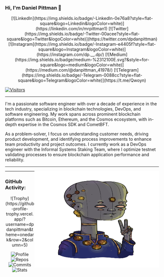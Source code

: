 ### Hi, I'm Daniel Pittman 👋

<div align="center">
  [![LinkedIn](https://img.shields.io/badge/-LinkedIn-0e76a8?style=flat-square&logo=Linkedin&logoColor=white)](https://linkedin.com/in/mrpittman1)
  [![Twitter](https://img.shields.io/badge/-Twitter-00acee?style=flat-square&logo=Twitter&logoColor=white)](https://twitter.com/dpdanpittman)
  [![Instagram](https://img.shields.io/badge/-Instagram-e4405f?style=flat-square&logo=Instagram&logoColor=white)](https://instagram.com/dp.__.dp/)
  [![Medium](https://img.shields.io/badge/medium-%2312100E.svg?&style=for-square&logo=medium&logoColor=white)](https://medium.com/@danpittman_41978/)
  [![Telegram](https://img.shields.io/badge/-Telegram-0088cc?style=flat-square&logo=Telegram&logoColor=white)](https://t.me/Qwoyn)
</div>

[![Visitors](https://api.visitorbadge.io/api/visitors?path=https%3A%2F%2Fgithub.com%2Fdpdanpittman&label=VISITORS&countColor=%23263759)](https://visitorbadge.io/status?path=https%3A%2F%2Fgithub.com%2Fdpdanpittman)

---

I'm a passionate software engineer with over a decade of experience in the tech industry, specializing in blockchain technologies, DevOps, and software engineering. My work spans across prominent blockchain platforms such as Bitcoin, Ethereum, and the Cosmos ecosystem, with in-depth expertise in the Cosmos SDK and CometBFT.

As a problem-solver, I focus on understanding customer needs, driving product development, and identifying process improvements to enhance team productivity and project outcomes. I currently work as a DevOps engineer with the Informal Systems Staking Team, where I optimize testnet validating processes to ensure blockchain application performance and reliability.

---

<img align="right" alt="QWOYN VEDIC" src="https://raw.githubusercontent.com/dpdanpittman/dpdanpittman/main/img/QWOYN_ALIEN_Scientist_Vedic.png" width="408" height="318" />

---

### GitHub Activity:

<div align="center">
  ![Trophy](https://github-profile-trophy.vercel.app/?username=dpdanpittman&theme=onedark&row=2&column=5)

  ![Profile](http://github-profile-summary-cards.vercel.app/api/cards/profile-details?username=dpdanpittman&theme=gruvbox) 
  ![Repos](http://github-profile-summary-cards.vercel.app/api/cards/repos-per-language?username=dpdanpittman&theme=gruvbox)
  ![Commits](http://github-profile-summary-cards.vercel.app/api/cards/most-commit-language?username=dpdanpittman&theme=gruvbox)
  ![Stats](http://github-profile-summary-cards.vercel.app/api/cards/stats?username=dpdanpittman&theme=gruvbox)
</div>
